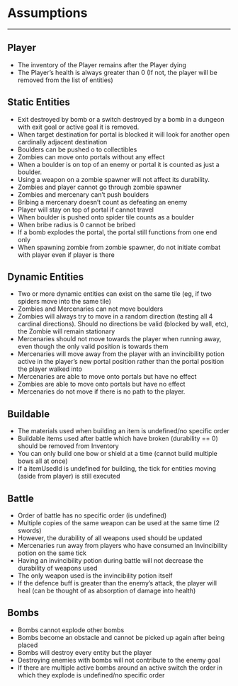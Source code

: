 # Assumptions

---

## Player
- The inventory of the Player remains after the Player dying
- The Player’s health is always greater than 0 (If not, the player will be removed from the list of entities)

## Static Entities
- Exit destroyed by bomb or a switch destroyed by a bomb in a dungeon with exit goal or active goal it is removed.
- When target destination for portal is blocked it will look for another open cardinally adjacent destination
- Boulders can be pushed o to collectibles
- Zombies can move onto portals without any effect
- When a boulder is on top of an enemy or portal it is counted as just a boulder.
- Using a weapon on a zombie spawner will not affect its durability.
- Zombies and player cannot go through zombie spawner
- Zombies and mercenary can’t push boulders
- Bribing a mercenary doesn’t count as defeating an enemy
- Player will stay on top of portal if cannot travel
- When boulder is pushed onto spider tile counts as a boulder
- When bribe radius is 0 cannot be bribed
- If a bomb explodes the portal, the portal still functions from one end only
- When spawning zombie from zombie spawner, do not initiate combat with player even if player is there

## Dynamic Entities
- Two or more dynamic entities can exist on the same tile (eg, if two spiders move into the same tile)
- Zombies and Mercenaries can not move boulders
- Zombies will always try to move in a random direction (testing all 4 cardinal directions). Should no directions be valid (blocked by wall, etc), the Zombie will remain stationary
- Mercenaries should not move towards the player when running away, even though the only valid position is towards them
- Mercenaries will move away from the player with an invincibility potion active in the player’s new portal position rather than the portal position the player walked into
- Mercenaries are able to move onto portals but have no effect
- Zombies are able to move onto portals but have no effect
- Mercenaries do not move if there is no path to the player.

## Buildable
- The materials used when building an item is undefined/no specific order
- Buildable items used after battle which have broken (durability == 0) should be removed from Inventory
- You can only build one bow or shield at a time (cannot build multiple bows all at once)
- If a itemUsedId is undefined for building, the tick for entities moving (aside from player) is still executed

## Battle
- Order of battle has no specific order (is undefined)
- Multiple copies of the same weapon can be used at the same time (2 swords)
- However, the durability of all weapons used should be updated
- Mercenaries run away from players who have consumed an Invincibility potion on the same tick
- Having an invincibility potion during battle will not decrease the durability of weapons used
- The only weapon used is the invincibility potion itself
- If the defence buff is greater than the enemy’s attack, the player will heal (can be thought of as absorption of damage into health)

## Bombs
- Bombs cannot explode other bombs
- Bombs become an obstacle and cannot be picked up again after being placed
- Bombs will destroy every entity but the player
- Destroying enemies with bombs will not contribute to the enemy goal
- If there are multiple active bombs around an active switch the order in which they explode is undefined/no specific order
